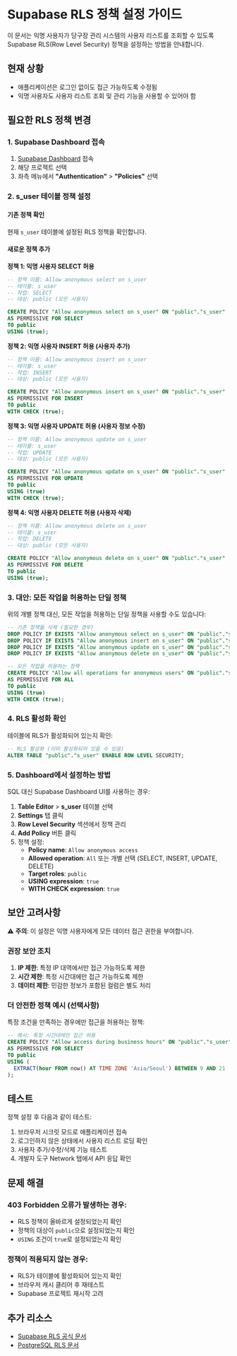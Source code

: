 # Supabase RLS 정책 설정 가이드

이 문서는 익명 사용자가 당구장 관리 시스템의 사용자 리스트를 조회할 수 있도록 Supabase RLS(Row Level Security) 정책을 설정하는 방법을 안내합니다.

## 현재 상황

- 애플리케이션은 로그인 없이도 접근 가능하도록 수정됨
- 익명 사용자도 사용자 리스트 조회 및 관리 기능을 사용할 수 있어야 함

## 필요한 RLS 정책 변경

### 1. Supabase Dashboard 접속

1. [Supabase Dashboard](https://supabase.com/dashboard) 접속
2. 해당 프로젝트 선택
3. 좌측 메뉴에서 **"Authentication"** > **"Policies"** 선택

### 2. s_user 테이블 정책 설정

#### 기존 정책 확인
현재 `s_user` 테이블에 설정된 RLS 정책을 확인합니다.

#### 새로운 정책 추가

**정책 1: 익명 사용자 SELECT 허용**
```sql
-- 정책 이름: Allow anonymous select on s_user
-- 테이블: s_user
-- 작업: SELECT
-- 대상: public (모든 사용자)

CREATE POLICY "Allow anonymous select on s_user" ON "public"."s_user"
AS PERMISSIVE FOR SELECT
TO public
USING (true);
```

**정책 2: 익명 사용자 INSERT 허용 (사용자 추가)**
```sql
-- 정책 이름: Allow anonymous insert on s_user
-- 테이블: s_user
-- 작업: INSERT
-- 대상: public (모든 사용자)

CREATE POLICY "Allow anonymous insert on s_user" ON "public"."s_user"
AS PERMISSIVE FOR INSERT
TO public
WITH CHECK (true);
```

**정책 3: 익명 사용자 UPDATE 허용 (사용자 정보 수정)**
```sql
-- 정책 이름: Allow anonymous update on s_user
-- 테이블: s_user
-- 작업: UPDATE
-- 대상: public (모든 사용자)

CREATE POLICY "Allow anonymous update on s_user" ON "public"."s_user"
AS PERMISSIVE FOR UPDATE
TO public
USING (true)
WITH CHECK (true);
```

**정책 4: 익명 사용자 DELETE 허용 (사용자 삭제)**
```sql
-- 정책 이름: Allow anonymous delete on s_user
-- 테이블: s_user
-- 작업: DELETE
-- 대상: public (모든 사용자)

CREATE POLICY "Allow anonymous delete on s_user" ON "public"."s_user"
AS PERMISSIVE FOR DELETE
TO public
USING (true);
```

### 3. 대안: 모든 작업을 허용하는 단일 정책

위의 개별 정책 대신, 모든 작업을 허용하는 단일 정책을 사용할 수도 있습니다:

```sql
-- 기존 정책들 삭제 (필요한 경우)
DROP POLICY IF EXISTS "Allow anonymous select on s_user" ON "public"."s_user";
DROP POLICY IF EXISTS "Allow anonymous insert on s_user" ON "public"."s_user";
DROP POLICY IF EXISTS "Allow anonymous update on s_user" ON "public"."s_user";
DROP POLICY IF EXISTS "Allow anonymous delete on s_user" ON "public"."s_user";

-- 모든 작업을 허용하는 정책
CREATE POLICY "Allow all operations for anonymous users" ON "public"."s_user"
AS PERMISSIVE FOR ALL
TO public
USING (true)
WITH CHECK (true);
```

### 4. RLS 활성화 확인

테이블에 RLS가 활성화되어 있는지 확인:

```sql
-- RLS 활성화 (이미 활성화되어 있을 수 있음)
ALTER TABLE "public"."s_user" ENABLE ROW LEVEL SECURITY;
```

### 5. Dashboard에서 설정하는 방법

SQL 대신 Supabase Dashboard UI를 사용하는 경우:

1. **Table Editor** > **s_user** 테이블 선택
2. **Settings** 탭 클릭
3. **Row Level Security** 섹션에서 정책 관리
4. **Add Policy** 버튼 클릭
5. 정책 설정:
   - **Policy name**: `Allow anonymous access`
   - **Allowed operation**: `All` 또는 개별 선택 (SELECT, INSERT, UPDATE, DELETE)
   - **Target roles**: `public`
   - **USING expression**: `true`
   - **WITH CHECK expression**: `true`

## 보안 고려사항

⚠️ **주의**: 이 설정은 익명 사용자에게 모든 데이터 접근 권한을 부여합니다.

### 권장 보안 조치

1. **IP 제한**: 특정 IP 대역에서만 접근 가능하도록 제한
2. **시간 제한**: 특정 시간대에만 접근 가능하도록 제한
3. **데이터 제한**: 민감한 정보가 포함된 컬럼은 별도 처리

### 더 안전한 정책 예시 (선택사항)

특정 조건을 만족하는 경우에만 접근을 허용하는 정책:

```sql
-- 예시: 특정 시간대에만 접근 허용
CREATE POLICY "Allow access during business hours" ON "public"."s_user"
AS PERMISSIVE FOR SELECT
TO public
USING (
  EXTRACT(hour FROM now() AT TIME ZONE 'Asia/Seoul') BETWEEN 9 AND 21
);
```

## 테스트

정책 설정 후 다음과 같이 테스트:

1. 브라우저 시크릿 모드로 애플리케이션 접속
2. 로그인하지 않은 상태에서 사용자 리스트 로딩 확인
3. 사용자 추가/수정/삭제 기능 테스트
4. 개발자 도구 Network 탭에서 API 응답 확인

## 문제 해결

### 403 Forbidden 오류가 발생하는 경우:
- RLS 정책이 올바르게 설정되었는지 확인
- 정책의 대상이 `public`으로 설정되었는지 확인
- `USING` 조건이 `true`로 설정되었는지 확인

### 정책이 적용되지 않는 경우:
- RLS가 테이블에 활성화되어 있는지 확인
- 브라우저 캐시 클리어 후 재테스트
- Supabase 프로젝트 재시작 고려

## 추가 리소스

- [Supabase RLS 공식 문서](https://supabase.com/docs/guides/auth/row-level-security)
- [PostgreSQL RLS 문서](https://www.postgresql.org/docs/current/ddl-rowsecurity.html)